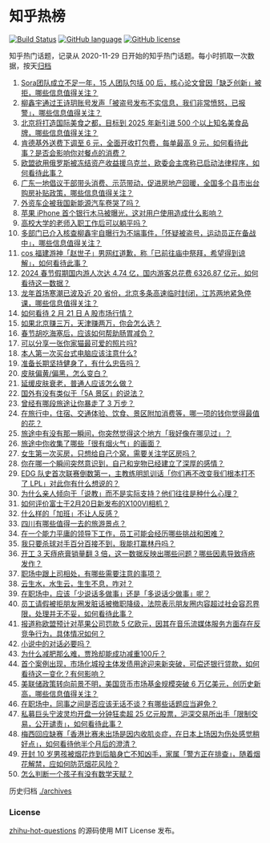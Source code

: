 # 知乎热榜
[![Build Status](https://github.com/ToWeLong/zhihu-hot-questions/workflows/CI/badge.svg)](https://github.com/ToWeLong/zhihu-hot-questions/actions)
[![GitHub language](https://img.shields.io/badge/language-golang-orange.svg)](https://golang.org/)
[![GitHub license](https://img.shields.io/github/license/ToWeLong/zhihu-hot-questions)](https://github.com/ToWeLong/zhihu-hot-questions/blob/main/LICENSE)

知乎热门话题，记录从 2020-11-29 日开始的知乎热门话题。每小时抓取一次数据，按天[归档](./archives)

<!-- BEGIN -->

1. [Sora团队成立不足一年，15 人团队包括 00 后，核心论文曾因「缺乏创新」被拒，哪些信息值得关注？](https://www.zhihu.com/question/644999399)
1. [柳鑫宇通过王诗玥账号发声「被盗号发布不实信息，我们非常愤怒，已报警」，哪些信息值得关注？](https://www.zhihu.com/question/645067485)
1. [北京将打造国际美食之都，目标到 2025 年新引进 500 个以上知名美食品牌，哪些信息值得关注？](https://www.zhihu.com/question/645057026)
1. [肯德基外送费下调至 6 元，全面开收打包费，每单最高 9 元，如何看待此事？是否会影响你对餐点的消费？](https://www.zhihu.com/question/645062374)
1. [欧盟欲用俄罗斯被冻结资产收益援乌克兰，欧委会主席称已启动法律程序，如何看待此事？](https://www.zhihu.com/question/645121262)
1. [广东一地倡议干部带头消费、示范带动，促进房地产回暖，全国多个县市出台购房补贴政策，哪些信息值得关注？](https://www.zhihu.com/question/645156116)
1. [外资车企被我国新能源汽车卷哭了吗？](https://www.zhihu.com/question/639536083)
1. [苹果 iPhone 首个银行木马被曝光，这对用户使用造成什么影响？](https://www.zhihu.com/question/644595000)
1. [高校大学的老师入职工作后可以躺平吗？](https://www.zhihu.com/question/644565153)
1. [多部门已介入核查柳鑫宇自曝行为不端事件，「怀疑被盗号，运动员正在备战中」，哪些信息值得关注？](https://www.zhihu.com/question/645051968)
1. [cos 福建游神「赵世子」男网红道歉，称「已前往庙中祭拜，希望得到谅解」，如何看待此事？](https://www.zhihu.com/question/645079935)
1. [2024 春节假期国内游人次达 4.74 亿，国内游客总花费 6326.87 亿元，如何看待这一数据？](https://www.zhihu.com/question/644738891)
1. [龙年首场寒潮已波及近 20 省份，北京多条高速临时封闭，江苏两地紧急停课，哪些信息值得关注？](https://www.zhihu.com/question/645156131)
1. [如何看待 2 月 21 日 A 股市场行情？](https://www.zhihu.com/question/645155417)
1. [如果北京赚三万，天津赚两万，你会怎么选？](https://www.zhihu.com/question/644864248)
1. [春节胡吃海塞后，应该如何帮助肠胃减负？](https://www.zhihu.com/question/645091353)
1. [可以分享一张你家猫最可爱的照片吗?](https://www.zhihu.com/question/639060743)
1. [本人第一次买台式电脑应该注意什么?](https://www.zhihu.com/question/641347078)
1. [准备长期坚持健身了，有什么忠告吗？](https://www.zhihu.com/question/639348469)
1. [皮肤偏黄/偏黑，怎么变白？](https://www.zhihu.com/question/640971541)
1. [延缓皮肤衰老，普通人应该怎么做？](https://www.zhihu.com/question/643424432)
1. [国外有没有类似于「5A 景区」的说法？](https://www.zhihu.com/question/642213088)
1. [曾经有哪段旅途让你暴走了 3 万步？](https://www.zhihu.com/question/642212970)
1. [在旅行中，住宿、交通体验、饮食、景区附加消费等，哪一项的钱你觉得最值的花？](https://www.zhihu.com/question/642213047)
1. [旅途中有没有那一瞬间，你突然觉得这个地方「我好像在哪见过」？](https://www.zhihu.com/question/642212900)
1. [旅途中你收集了哪些「很有烟火气」的画面？](https://www.zhihu.com/question/642213021)
1. [女生第一次买房，只想给自己个窝，需要关注学区房吗？](https://www.zhihu.com/question/644710957)
1. [你在哪一个瞬间突然意识到，自己和宠物已经建立了深厚的感情？](https://www.zhihu.com/question/632807352)
1. [EDG 队史首次联赛倒数第一，主教练明凯训话「你们再不改变我们根本打不了 LPL」对此你有什么想说的？](https://www.zhihu.com/question/645024909)
1. [为什么亲人倾向于「说教」而不是实际支持？他们往往是种什么心理？](https://www.zhihu.com/question/644396703)
1. [如何评价富士于2月20日新发布的X100VI相机？](https://www.zhihu.com/question/645074774)
1. [什么样的「加班」不让人反感？](https://www.zhihu.com/question/643459256)
1. [四川有哪些值得一去的旅游景点？](https://www.zhihu.com/question/34556378)
1. [在一个能力平庸的领导下工作，员工可能会经历哪些挑战和困难？](https://www.zhihu.com/question/644911015)
1. [我只要杀球对手百分百接不到，我能打赢林丹吗？](https://www.zhihu.com/question/643321440)
1. [开工 3 天痔疮膏销量翻 3 倍，这一数据反映出哪些问题？哪些因素导致痔疮发作？](https://www.zhihu.com/question/645022165)
1. [职场中跟上司相处，有哪些需要注意的事项？](https://www.zhihu.com/question/640099418)
1. [云生水，水生云，生生不息，咋对？](https://www.zhihu.com/question/644998619)
1. [在职场中，应该「少说话多做事」还是「多说话少做事」呢？](https://www.zhihu.com/question/644740404)
1. [员工请假被拒朋友圈发脏话被撤职降级，法院表示朋友圈内容超过社会容忍界限，处理并无不妥，如何看待此事？](https://www.zhihu.com/question/645078772)
1. [报道称欧盟预计对苹果公司罚款 5 亿欧元，因其在音乐流媒体服务方面存在反竞争行为，具体情况如何？](https://www.zhihu.com/question/645008108)
1. [小说中的对话必要吗？](https://www.zhihu.com/question/644768383)
1. [为什么减肥那么难，贾玲却能成功减重100斤？](https://www.zhihu.com/question/639864289)
1. [首个案例出现，市场化城投主体发债用途迎来新突破，可偿还银行贷款，如何看待这一变化？有何影响？](https://www.zhihu.com/question/644854674)
1. [美联储政策转向前景不明，美国货币市场基金规模突破 6 万亿美元，创历史新高，哪些信息值得关注？](https://www.zhihu.com/question/645084781)
1. [在职场中，同事之间是否应该无话不谈？有哪些话题应当避免？](https://www.zhihu.com/question/644911129)
1. [私募巨头宁波灵均开盘一分钟狂卖超 25 亿元股票，沪深交易所出手「限制交易，公开谴责」，如何看待此事？](https://www.zhihu.com/question/645111356)
1. [梅西回应缺赛「香港比赛未出场是因内收肌炎症，在日本上场因为伤处感觉稍好点」，如何看待他半个月后的澄清？](https://www.zhihu.com/question/644958069)
1. [开封 10 岁男孩被烟花炸到后脑身亡不知凶手，家属「警方正在排查」，随着烟花解禁，应如何防范烟花风险？](https://www.zhihu.com/question/644746231)
1. [怎么判断一个孩子有没有数学天赋？](https://www.zhihu.com/question/543229591)

<!-- END -->

历史归档 [./archives](./archives)


### License
[zhihu-hot-questions](https://github.com/towelong/zhihu-hot-questions) 的源码使用 MIT License 发布。